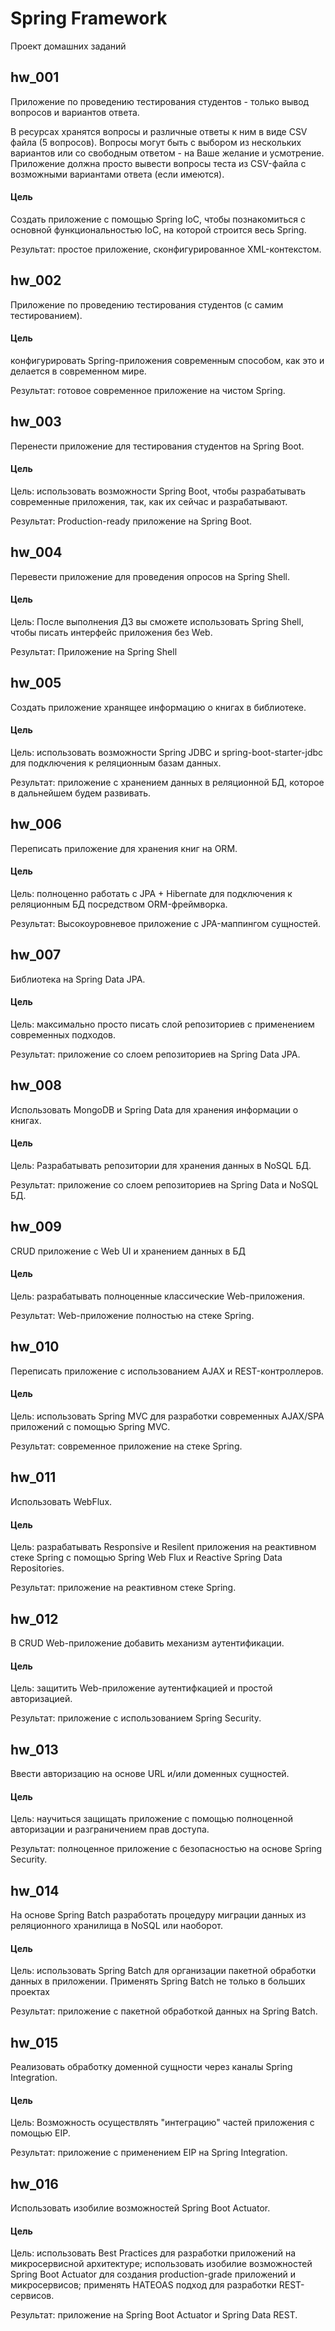 # Spring Framework
Проект домашних заданий

## hw_001
Приложение по проведению тестирования студентов - только вывод вопросов и вариантов ответа.<br>

В ресурсах хранятся вопросы и различные ответы к ним в виде CSV файла (5 вопросов). Вопросы могут быть с выбором из нескольких вариантов или со свободным ответом - на Ваше желание и усмотрение. Приложение должна просто вывести вопросы теста из CSV-файла с возможными вариантами ответа (если имеются).

#### Цель
Создать приложение с помощью Spring IoC, чтобы познакомиться с основной функциональностью IoC, на которой строится весь Spring.<br>

Результат: простое приложение, сконфигурированное XML-контекстом.

## hw_002
Приложение по проведению тестирования студентов (с самим тестированием).

#### Цель
конфигурировать Spring-приложения современным способом, как это и делается в современном мире.

Результат: готовое современное приложение на чистом Spring.

## hw_003
Перенести приложение для тестирования студентов на Spring Boot.

#### Цель
Цель: использовать возможности Spring Boot, чтобы разрабатывать современные приложения, так, как их сейчас и разрабатывают.

Результат: Production-ready приложение на Spring Boot.

## hw_004
Перевести приложение для проведения опросов на Spring Shell.

#### Цель
Цель: После выполнения ДЗ вы сможете использовать Spring Shell, чтобы писать интерфейс приложения без Web.

Результат: Приложение на Spring Shell

## hw_005
Создать приложение хранящее информацию о книгах в библиотеке.

#### Цель
Цель: использовать возможности Spring JDBC и spring-boot-starter-jdbc для подключения к реляционным базам данных.

Результат: приложение с хранением данных в реляционной БД, которое в дальнейшем будем развивать.

## hw_006
Переписать приложение для хранения книг на ORM.

#### Цель
Цель: полноценно работать с JPA + Hibernate для подключения к реляционным БД посредством ORM-фреймворка.

Результат: Высокоуровневое приложение с JPA-маппингом сущностей.

## hw_007
Библиотека на Spring Data JPA.

#### Цель
Цель: максимально просто писать слой репозиториев с применением современных подходов.

Результат: приложение со слоем репозиториев на Spring Data JPA.

## hw_008
Использовать MongoDB и Spring Data для хранения информации о книгах.

#### Цель
Цель: Разрабатывать репозитории для хранения данных в NoSQL БД.

Результат: приложение со слоем репозиториев на Spring Data и NoSQL БД.

## hw_009
CRUD приложение с Web UI и хранением данных в БД

#### Цель
Цель: разрабатывать полноценные классические Web-приложения.

Результат: Web-приложение полностью на стеке Spring.

## hw_010
Переписать приложение с использованием AJAX и REST-контроллеров.

#### Цель
Цель: использовать Spring MVC для разработки современных AJAX/SPA приложений c помощью Spring MVC.

Результат: современное приложение на стеке Spring.

## hw_011
Использовать WebFlux.

#### Цель
Цель: разрабатывать Responsive и Resilent приложения на реактивном стеке Spring c помощью Spring Web Flux и Reactive Spring Data Repositories.

Результат: приложение на реактивном стеке Spring.

## hw_012
В CRUD Web-приложение добавить механизм аутентификации.

#### Цель
Цель: защитить Web-приложение аутентифкацией и простой авторизацией.

Результат: приложение с использованием Spring Security.

## hw_013
Ввести авторизацию на основе URL и/или доменных сущностей.

#### Цель
Цель: научиться защищать приложение с помощью полноценной авторизации и разграничением прав доступа.

Результат: полноценное приложение с безопасностью на основе Spring Security.

## hw_014
На основе Spring Batch разработать процедуру миграции данных из реляционного хранилища в NoSQL или наоборот.

#### Цель
Цель: использовать Spring Batch для организации пакетной обработки данных в приложении. 
Применять Spring Batch не только в больших проектах

Результат: приложение с пакетной обработкой данных на Spring Batch.

## hw_015
Реализовать обработку доменной сущности через каналы Spring Integration.

#### Цель
Цель: Возможность осуществлять "интеграцию" частей приложения с помощью EIP.

Результат: приложение c применением EIP на Spring Integration.

## hw_016
Использовать изобилие возможностей Spring Boot Actuator.

#### Цель
Цель: использовать Best Practices для разработки приложений на микросервисной архитектуре;
использовать изобилие возможностей Spring Boot Actuator для создания production-grade приложений и микросервисов;
применять HATEOAS подход для разработки REST-сервисов.

Результат: приложение на Spring Boot Actuator и Spring Data REST.

